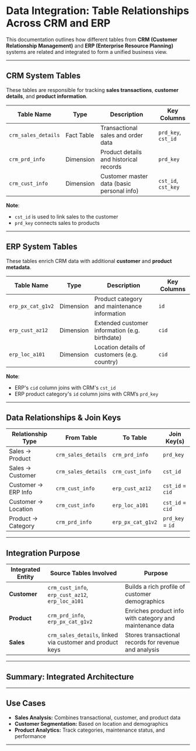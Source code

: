 # Data Integration: Table Relationships Across CRM and ERP

This documentation outlines how different tables from **CRM (Customer Relationship Management)** and **ERP (Enterprise Resource Planning)** systems are related and integrated to form a unified business view.

---

## CRM System Tables

These tables are responsible for tracking **sales transactions**, **customer details**, and **product information**.

| Table Name           | Type       | Description                                         | Key Columns        |
|----------------------|------------|-----------------------------------------------------|--------------------|
| `crm_sales_details`  | Fact Table | Transactional sales and order data                  | `prd_key`, `cst_id` |
| `crm_prd_info`       | Dimension  | Product details and historical records              | `prd_key`           |
| `crm_cust_info`      | Dimension  | Customer master data (basic personal info)          | `cst_id`, `cst_key` |

 **Note**:  
- `cst_id` is used to link sales to the customer  
- `prd_key` connects sales to products  

---

## ERP System Tables

These tables enrich CRM data with additional **customer** and **product metadata**.

| Table Name             | Type       | Description                                         | Key Columns |
|------------------------|------------|-----------------------------------------------------|-------------|
| `erp_px_cat_g1v2`      | Dimension  | Product category and maintenance information        | `id`        |
| `erp_cust_az12`        | Dimension  | Extended customer information (e.g. birthdate)      | `cid`       |
| `erp_loc_a101`         | Dimension  | Location details of customers (e.g. country)        | `cid`       |

 **Note**:  
- ERP's `cid` column joins with CRM's `cst_id`  
- ERP product category's `id` column joins with CRM’s `prd_key`  

---

## Data Relationships & Join Keys

| Relationship Type      | From Table         | To Table            | Join Key(s)              |
|------------------------|--------------------|----------------------|--------------------------|
| Sales → Product        | `crm_sales_details`| `crm_prd_info`       | `prd_key`                |
| Sales → Customer       | `crm_sales_details`| `crm_cust_info`      | `cst_id`                 |
| Customer → ERP Info    | `crm_cust_info`    | `erp_cust_az12`      | `cst_id` = `cid`         |
| Customer → Location    | `crm_cust_info`    | `erp_loc_a101`       | `cst_id` = `cid`         |
| Product → Category     | `crm_prd_info`     | `erp_px_cat_g1v2`    | `prd_key` = `id`         |

---

## Integration Purpose

| Integrated Entity | Source Tables Involved                                         | Purpose                                                   |
|-------------------|---------------------------------------------------------------|-----------------------------------------------------------|
| **Customer**      | `crm_cust_info`, `erp_cust_az12`, `erp_loc_a101`              | Builds a rich profile of customer demographics            |
| **Product**       | `crm_prd_info`, `erp_px_cat_g1v2`                             | Enriches product info with category and maintenance data  |
| **Sales**         | `crm_sales_details`, linked via customer and product keys     | Stores transactional records for revenue and analysis     |

---

## Summary: Integrated Architecture


---

## Use Cases

- **Sales Analysis:** Combines transactional, customer, and product data
- **Customer Segmentation:** Based on location and demographics
- **Product Analytics:** Track categories, maintenance status, and performance

---





